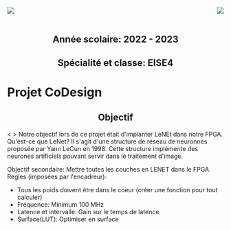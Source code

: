 <p>
  <img src= https://github.com/kibouasteve/CoDesign/assets/71629695/5523b2d0-aeb7-485c-8bdd-dbb5c23ea22e p align="left">
  <img src=https://github.com/kibouasteve/CoDesign/assets/71629695/ee78a014-0f7c-4ffa-82ed-bfce217817c7  p align ="right">
</p>

<br>
<br>
<h2>
  <h2 align ="center">Année scolaire: 2022 - 2023
  <h2 align ="center">Spécialité et classe: EISE4
</h2>
  
# Projet CoDesign
<h2>
  <h2 align ="center"> Objectif
</h2> 
<&nbsp> Notre objectif lors de ce projet était d'implanter LeNEt dans notre FPGA. 
Qu'est-ce que LeNet? 
  Il s'agit d'une structure de réseau de neuronnes proposée par Yann LeCun en 1998. Cette structure implémente des neurones artificiels pouvant servir dans le traitement d'image.
  
Objectif secondaire: Mettre toutes les couches en LENET dans le FPGA
Règles (imposées par l'encadreur): 
  - Tous les poids doivent être dans le coeur (créer une fonction pour tout calculer) 
  - Fréquence: Minimum 100 MHz
  - Latence et intervalle: Gain sur le temps de latence
  - Surface(LUT): Optimiser en surface


